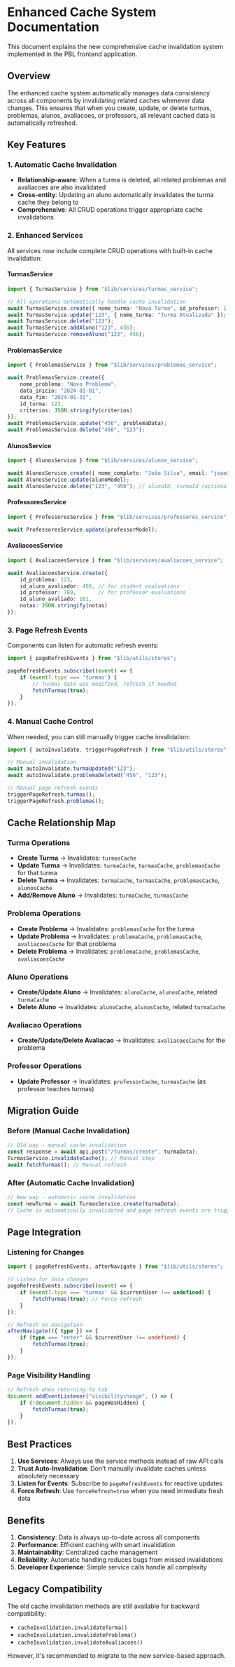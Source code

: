 # Enhanced Cache System Documentation

This document explains the new comprehensive cache invalidation system implemented in the PBL frontend application.

## Overview

The enhanced cache system automatically manages data consistency across all components by invalidating related caches whenever data changes. This ensures that when you create, update, or delete turmas, problemas, alunos, avaliacoes, or professors, all relevant cached data is automatically refreshed.

## Key Features

### 1. Automatic Cache Invalidation
- **Relationship-aware**: When a turma is deleted, all related problemas and avaliacoes are also invalidated
- **Cross-entity**: Updating an aluno automatically invalidates the turma cache they belong to
- **Comprehensive**: All CRUD operations trigger appropriate cache invalidations

### 2. Enhanced Services
All services now include complete CRUD operations with built-in cache invalidation:

#### TurmasService
```typescript
import { TurmasService } from "$lib/services/turmas_service";

// All operations automatically handle cache invalidation
await TurmasService.create({ nome_turma: "Nova Turma", id_professor: 1 });
await TurmasService.update("123", { nome_turma: "Turma Atualizada" });
await TurmasService.delete("123");
await TurmasService.addAluno("123", 456);
await TurmasService.removeAluno("123", 456);
```

#### ProblemasService
```typescript
import { ProblemasService } from "$lib/services/problemas_service";

await ProblemasService.create({
    nome_problema: "Novo Problema",
    data_inicio: "2024-01-01",
    data_fim: "2024-01-31",
    id_turma: 123,
    criterios: JSON.stringify(criterios)
});
await ProblemasService.update("456", problemaData);
await ProblemasService.delete("456", "123");
```

#### AlunosService
```typescript
import { AlunosService } from "$lib/services/alunos_service";

await AlunosService.create({ nome_completo: "João Silva", email: "joao@email.com" });
await AlunosService.update(alunoModel);
await AlunosService.delete("123", "456"); // alunoId, turmaId (optional)
```

#### ProfessoresService
```typescript
import { ProfessoresService } from "$lib/services/professores_service";

await ProfessoresService.update(professorModel);
```

#### AvaliacoesService
```typescript
import { AvaliacoesService } from "$lib/services/avaliacoes_service";

await AvaliacoesService.create({
    id_problema: 123,
    id_aluno_avaliador: 456, // for student evaluations
    id_professor: 789,       // for professor evaluations
    id_aluno_avaliado: 101,
    notas: JSON.stringify(notas)
});
```

### 3. Page Refresh Events
Components can listen for automatic refresh events:

```typescript
import { pageRefreshEvents } from "$lib/utils/stores";

pageRefreshEvents.subscribe((event) => {
    if (event?.type === 'turmas') {
        // Turmas data was modified, refresh if needed
        fetchTurmas(true);
    }
});
```

### 4. Manual Cache Control
When needed, you can still manually trigger cache invalidation:

```typescript
import { autoInvalidate, triggerPageRefresh } from "$lib/utils/stores";

// Manual invalidation
await autoInvalidate.turmaUpdated("123");
await autoInvalidate.problemaDeleted("456", "123");

// Manual page refresh events
triggerPageRefresh.turmas();
triggerPageRefresh.problemas();
```

## Cache Relationship Map

### Turma Operations
- **Create Turma** → Invalidates: `turmasCache`
- **Update Turma** → Invalidates: `turmaCache`, `turmasCache`, `problemasCache` for that turma
- **Delete Turma** → Invalidates: `turmaCache`, `turmasCache`, `problemasCache`, `alunosCache`
- **Add/Remove Aluno** → Invalidates: `turmaCache`, `turmasCache`

### Problema Operations
- **Create Problema** → Invalidates: `problemasCache` for the turma
- **Update Problema** → Invalidates: `problemaCache`, `problemasCache`, `avaliacoesCache` for that problema
- **Delete Problema** → Invalidates: `problemaCache`, `problemasCache`, `avaliacoesCache`

### Aluno Operations
- **Create/Update Aluno** → Invalidates: `alunoCache`, `alunosCache`, related `turmaCache`
- **Delete Aluno** → Invalidates: `alunoCache`, `alunosCache`, related `turmaCache`

### Avaliacao Operations
- **Create/Update/Delete Avaliacao** → Invalidates: `avaliacoesCache` for the problema

### Professor Operations
- **Update Professor** → Invalidates: `professorCache`, `turmasCache` (as professor teaches turmas)

## Migration Guide

### Before (Manual Cache Invalidation)
```typescript
// Old way - manual cache invalidation
const response = await api.post("/turmas/create", turmaData);
TurmasService.invalidateCache(); // Manual step
await fetchTurmas(); // Manual refresh
```

### After (Automatic Cache Invalidation)
```typescript
// New way - automatic cache invalidation
const newTurma = await TurmasService.create(turmaData);
// Cache is automatically invalidated and page refresh events are triggered
```

## Page Integration

### Listening for Changes
```typescript
import { pageRefreshEvents, afterNavigate } from "$lib/utils/stores";

// Listen for data changes
pageRefreshEvents.subscribe((event) => {
    if (event?.type === 'turmas' && $currentUser !== undefined) {
        fetchTurmas(true); // Force refresh
    }
});

// Refresh on navigation
afterNavigate(({ type }) => {
    if (type === "enter" && $currentUser !== undefined) {
        fetchTurmas(true);
    }
});
```

### Page Visibility Handling
```typescript
// Refresh when returning to tab
document.addEventListener("visibilitychange", () => {
    if (!document.hidden && pageWasHidden) {
        fetchTurmas(true);
    }
});
```

## Best Practices

1. **Use Services**: Always use the service methods instead of raw API calls
2. **Trust Auto-Invalidation**: Don't manually invalidate caches unless absolutely necessary
3. **Listen for Events**: Subscribe to `pageRefreshEvents` for reactive updates
4. **Force Refresh**: Use `forceRefresh=true` when you need immediate fresh data

## Benefits

1. **Consistency**: Data is always up-to-date across all components
2. **Performance**: Efficient caching with smart invalidation
3. **Maintainability**: Centralized cache management
4. **Reliability**: Automatic handling reduces bugs from missed invalidations
5. **Developer Experience**: Simple service calls handle all complexity

## Legacy Compatibility

The old cache invalidation methods are still available for backward compatibility:
- `cacheInvalidation.invalidateTurma()`
- `cacheInvalidation.invalidateProblema()`
- `cacheInvalidation.invalidateAvaliacoes()`

However, it's recommended to migrate to the new service-based approach. 